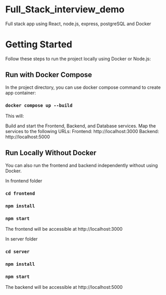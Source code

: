 # Full_Stack_interview_demo
Full stack app using React, node.js, express, postgreSQL and Docker

# Getting Started
Follow these steps to run the project locally using Docker or Node.js:

## Run with Docker Compose

In the project directory, you can use docker compose command to create app container:
### ```docker compose up --build```
This will:

Build and start the Frontend, Backend, and Database services.
Map the services to the following URLs:
Frontend: http://localhost:3000
Backend: http://localhost:5000

## Run Locally Without Docker
You can also run the frontend and backend independently without using Docker.

In frontend folder
### `cd frontend`
### `npm install`
### `npm start`
The frontend will be accessible at http://localhost:3000

In server folder
### `cd server`
### `npm install`
### `npm start`
The backend will be accessible at http://localhost:5000